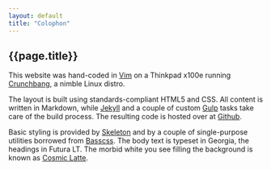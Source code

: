 ```yaml
---
layout: default
title: "Colophon"
---
```


## {{page.title}}

This website was hand-coded in [Vim](http://www.vim.org/ "Vim homepage") on a Thinkpad x100e running [Crunchbang](http://crunchbang.org/ "Crunchbang Linux homepage"), a nimble Linux distro.

The layout is built using standards-compliant HTML5 and CSS. All content is written in Markdown, while [Jekyll](http://jekyllrb.com/ "Jekyll homepage") and a couple of custom [Gulp](http://gulpjs.com/ "Gulp homepage") tasks take care of the build process. The resulting code is hosted over at [Github](https://github.com/mrzool/mrzool.github.io "See the source on Github").

Basic styling is provided by [Skeleton](http://getskeleton.com/ "Skeleton homepage") and by a couple of single-purpose utilities borrowed from [Basscss](http://www.basscss.com/ "Basscss -- Low-level CSS toolkit for designers"). The body text is typeset in Georgia, the headings in Futura LT. The morbid white you see filling the background is known as [Cosmic Latte](http://en.wikipedia.org/wiki/Cosmic_latte "Cosmic Latte on Wikipedia").

